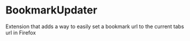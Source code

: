 # BookmarkUpdater
Extension that adds a way to easily set a bookmark url to the current tabs url in Firefox
